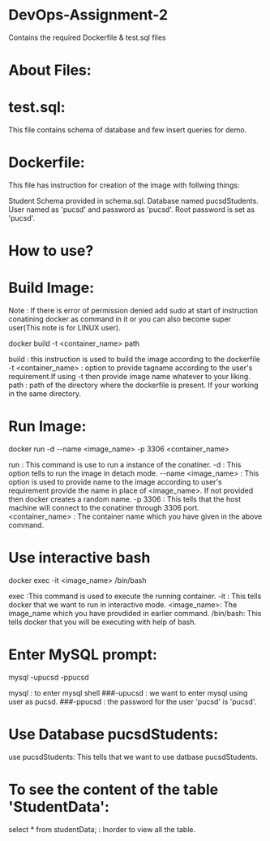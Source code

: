 # DevOps-Assignment-2
Contains the required Dockerfile &amp; test.sql files

# About Files:
# test.sql:
This file contains schema of database and few insert queries for demo.

# Dockerfile:
This file has instruction for creation of the image with follwing things:

Student Schema provided in schema.sql.
Database named pucsdStudents.
User named as 'pucsd' and password as 'pucsd'.
Root password is set as 'pucsd'.

# How to use?
# Build Image:
Note : If there is error of permission denied add sudo at start of instruction conatining docker as command in it or you can also become super user(This note is for LINUX user).

docker build -t <container_name> path

build : this instruction is used to build the image according to the dockerfile
-t <container_name> : option to provide tagname according to the user's requirement.If using -t then provide image name whatever to your liking.
path : path of the directory where the dockerfile is present. If your working in the same directory.

# Run Image:
docker run -d --name <image_name> -p 3306 <container_name>

run : This command is use to run a instance of the conatiner.
-d : This option tells to run the image in detach mode.
--name <image_name> : This option is used to provide name to the image according to user's requirement provide the name in place of <image_name>. If not provided then docker creates a random name.
-p 3306 : This tells that the host machine will connect to the conatiner through 3306 port.
<container_name> : The container name which you have given in the above command.

# Use interactive bash
docker exec -it <image_name> /bin/bash

exec :This command is used to execute the running container.
-it : This tells docker that we want to run in interactive mode.
<image_name>: The image_name which you have provdided in earlier command.
/bin/bash: This tells docker that you will be executing with help of bash.

# Enter MySQL prompt:
mysql -upucsd -ppucsd

mysql : to enter mysql shell
###-upucsd : we want to enter mysql using user as pucsd.
###-ppucsd : the password for the user 'pucsd' is 'pucsd'.

# Use Database pucsdStudents:
use pucsdStudents: This tells that we want to use datbase pucsdStudents.

# To see the content of the table 'StudentData':
select * from studentData; : Inorder to view all the table.
